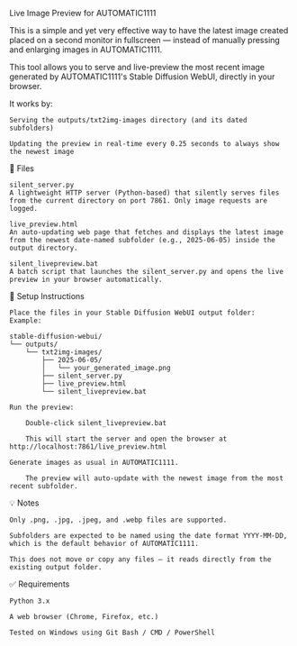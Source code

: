 Live Image Preview for AUTOMATIC1111

This is a simple and yet very effective way to have the latest image created placed on a second monitor in fullscreen — instead of manually pressing and enlarging images in AUTOMATIC1111.

This tool allows you to serve and live-preview the most recent image generated by AUTOMATIC1111's Stable Diffusion WebUI, directly in your browser.

It works by:

    Serving the outputs/txt2img-images directory (and its dated subfolders)

    Updating the preview in real-time every 0.25 seconds to always show the newest image

🔧 Files

    silent_server.py
    A lightweight HTTP server (Python-based) that silently serves files from the current directory on port 7861. Only image requests are logged.

    live_preview.html
    An auto-updating web page that fetches and displays the latest image from the newest date-named subfolder (e.g., 2025-06-05) inside the output directory.

    silent_livepreview.bat
    A batch script that launches the silent_server.py and opens the live preview in your browser automatically.

📁 Setup Instructions

    Place the files in your Stable Diffusion WebUI output folder:
    Example:

    stable-diffusion-webui/
    └── outputs/
        └── txt2img-images/
            ├── 2025-06-05/
            │   └── your_generated_image.png
            ├── silent_server.py
            ├── live_preview.html
            └── silent_livepreview.bat

    Run the preview:

        Double-click silent_livepreview.bat

        This will start the server and open the browser at http://localhost:7861/live_preview.html

    Generate images as usual in AUTOMATIC1111.

        The preview will auto-update with the newest image from the most recent subfolder.

💡 Notes

    Only .png, .jpg, .jpeg, and .webp files are supported.

    Subfolders are expected to be named using the date format YYYY-MM-DD, which is the default behavior of AUTOMATIC1111.

    This does not move or copy any files — it reads directly from the existing output folder.

✅ Requirements

    Python 3.x

    A web browser (Chrome, Firefox, etc.)

    Tested on Windows using Git Bash / CMD / PowerShell
